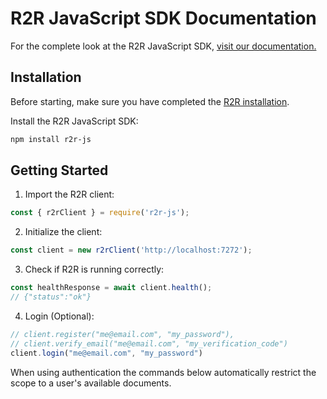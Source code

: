 # R2R JavaScript SDK Documentation

For the complete look at the R2R JavaScript SDK, [visit our documentation.](https://r2r-docs.sciphi.ai/documentation/js-sdk/introduction)

## Installation

Before starting, make sure you have completed the [R2R installation](/documentation/installation).

Install the R2R JavaScript SDK:

```bash
npm install r2r-js
```

## Getting Started

1. Import the R2R client:

```javascript
const { r2rClient } = require('r2r-js');
```

2. Initialize the client:

```javascript
const client = new r2rClient('http://localhost:7272');
```

3. Check if R2R is running correctly:

```javascript
const healthResponse = await client.health();
// {"status":"ok"}
```

4. Login (Optional):
```javascript
// client.register("me@email.com", "my_password"),
// client.verify_email("me@email.com", "my_verification_code")
client.login("me@email.com", "my_password")
```
When using authentication the commands below automatically restrict the scope to a user's available documents.
